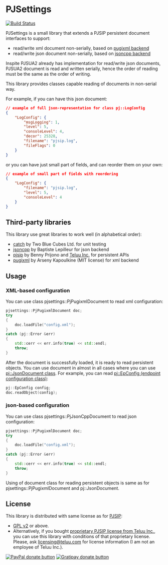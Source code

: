 PJSettings
==========

[![Build Status](https://travis-ci.org/halex2005/pjsettings.svg?branch=master)](https://travis-ci.org/halex2005/pjsettings)

PJSettings is a small library that extends a PJSIP persistent document interfaces to support:

- read/write xml document non-serially, based on [pugixml backend](http://pugixml.org/)
- read/write json document non-serially, based on [jsoncpp backend](https://github.com/open-source-parsers/jsoncpp)

Inspite PJSUA2 already has implementation for read/write json documents,
PJSUA2 document is read and written serially, hence the order of reading
must be the same as the order of writing.

This library provides classes capable reading of documents in non-serial way.

For example, if you can have this json document:

```json
// example of full json-representation for class pj::LogConfig
{
    "LogConfig": {
        "msgLogging": 1,
        "level": 5,
        "consoleLevel": 4,
        "decor": 25328,
        "filename": "pjsip.log",
        "fileFlags": 0
    }
}
```

or you can have just small part of fields, and can reorder them on your own:

```json
// example of small part of fields with reordering
{
    "LogConfig": {
        "filename": "pjsip.log",
        "level": 5,
        "consoleLevel": 4
    }
}
```

Third-party libraries
---------------------

This library use great libraries to work well (in alphabetical order):

- [catch](https://github.com/philsquared/Catch) by Two Blue Cubes Ltd. for unit testing
- [jsoncpp](https://github.com/open-source-parsers/jsoncpp) by Baptiste Lepilleur for json backend
- [pjsip](http://www.pjsip.org/) by Benny Prijono and [Teluu Inc.](http://www.teluu.com) for persistent APIs
- [pugixml](http://pugixml.org/) by Arseny Kapoulkine (MIT license) for xml backend

Usage
-----

### XML-based configuration

You can use class pjsettings::PjPugixmlDocument to read xml configuration:

```c++
pjsettings::PjPugixmlDocument doc;
try
{
    doc.loadFile("config.xml");
}
catch (pj::Error &err)
{
    std::cerr << err.info(true) << std::endl;
    throw;
}
```

After the document is successfully loaded, it is ready to read persistent objects.
You can use document in almost in all cases where you can use [pj::JsonDocument class](http://www.pjsip.org/docs/book-latest/html/intro_pjsua2.html#objects-persistence).
For example, you can read [pj::EpConfig (endpoint configuration class)](http://www.pjsip.org/docs/book-latest/html/endpoint.html#endpoint-configurations):

```c++
pj::EpConfig config;
doc.readObject(config);
```

### json-based configuration

You can use class pjsettings::PjJsonCppDocument to read json configuration:

```c++
pjsettings::PjPugixmlDocument doc;
try
{
    doc.loadFile("config.xml");
}
catch (pj::Error &err)
{
    std::cerr << err.info(true) << std::endl;
    throw;
}
```

Using of document class for reading persistent objects is same as for pjsettings::PjPugixmlDocument and pj::JsonDocument.

License
-------

This library is distributed with same license as for [PJSIP](http://www.pjsip.org/licensing.htm):

- [GPL v2](COPYING) or above.
- Alternatively, if you bought [proprietary PJSIP license from Teluu Inc.](http://www.pjsip.org/licensing.htm), you can use this library with conditions of that proprietary license. Please, ask [licensing@teluu.com](licensing@teluu.com) for license information (I am not an employee of Teluu Inc.).

[![PayPal donate button](http://img.shields.io/paypal/donate.png?color=yellow)](https://www.paypal.com/cgi-bin/webscr?cmd=_s-xclick&hosted_button_id=DNYQXBLEV475C "Donate once-off to this project using Paypal")
[![Gratipay donate button](http://img.shields.io/gratipay/halex2005.svg)](https://gratipay.com/halex2005/ "Donate weekly to this project using Gratipay")